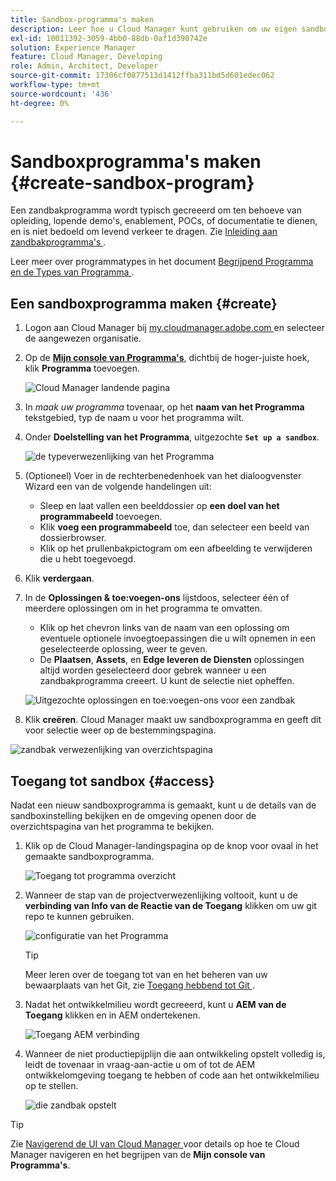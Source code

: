 ```yaml
---
title: Sandbox-programma's maken
description: Leer hoe u Cloud Manager kunt gebruiken om uw eigen sandboxprogramma te maken voor training, demo, POC of andere niet-productiedoeleinden.
exl-id: 10011392-3059-4bb0-88db-0af1d390742e
solution: Experience Manager
feature: Cloud Manager, Developing
role: Admin, Architect, Developer
source-git-commit: 17306cf0877513d1412ffba311bd5d601edec062
workflow-type: tm+mt
source-wordcount: '436'
ht-degree: 0%

---
```


# Sandboxprogramma&#39;s maken {#create-sandbox-program}

Een zandbakprogramma wordt typisch gecreeerd om ten behoeve van opleiding, lopende demo&#39;s, enablement, POCs, of documentatie te dienen, en is niet bedoeld om levend verkeer te dragen. Zie [ Inleiding aan zandbakprogramma&#39;s ](/help/implementing/cloud-manager/getting-access-to-aem-in-cloud/introduction-sandbox-programs.md).

Leer meer over programmatypes in het document [ Begrijpend Programma en de Types van Programma ](program-types.md).

## Een sandboxprogramma maken {#create}

1. Logon aan Cloud Manager bij [ my.cloudmanager.adobe.com ](https://my.cloudmanager.adobe.com/) en selecteer de aangewezen organisatie.

1. Op de **[Mijn console van Programma&#39;s](/help/implementing/cloud-manager/navigation.md#my-programs)**, dichtbij de hoger-juiste hoek, klik **Programma** toevoegen.

   ![ Cloud Manager landende pagina ](assets/log-in.png)

1. In *maak uw programma* tovenaar, op het **naam van het Programma** tekstgebied, typ de naam u voor het programma wilt.

1. Onder **Doelstelling van het Programma**, uitgezochte **`Set up a sandbox`**.

   ![ de typeverwezenlijking van het Programma ](assets/create-sandbox.png)

1. (Optioneel) Voer in de rechterbenedenhoek van het dialoogvenster Wizard een van de volgende handelingen uit:

   * Sleep en laat vallen een beelddossier op **een doel van het programmabeeld** toevoegen.
   * Klik **voeg een programmabeeld** toe, dan selecteer een beeld van dossierbrowser.
   * Klik op het prullenbakpictogram om een afbeelding te verwijderen die u hebt toegevoegd.

1. Klik **verdergaan**.

1. In de **Oplossingen &amp; toe:voegen-ons** lijstdoos, selecteer één of meerdere oplossingen om in het programma te omvatten.

   * Klik op het chevron links van de naam van een oplossing om eventuele optionele invoegtoepassingen die u wilt opnemen in een geselecteerde oplossing, weer te geven.
   * De **Plaatsen**, **Assets**, en **Edge leveren de Diensten** oplossingen altijd worden geselecteerd door gebrek wanneer u een zandbakprogramma creeert. U kunt de selectie niet opheffen.

   ![ Uitgezochte oplossingen en toe:voegen-ons voor een zandbak ](assets/sandbox-solutions-add-ons.png)

1. Klik **creëren**. Cloud Manager maakt uw sandboxprogramma en geeft dit voor selectie weer op de bestemmingspagina.

![ zandbak verwezenlijking van overzichtspagina ](assets/sandbox-setup.png)

## Toegang tot sandbox {#access}

Nadat een nieuw sandboxprogramma is gemaakt, kunt u de details van de sandboxinstelling bekijken en de omgeving openen door de overzichtspagina van het programma te bekijken.

1. Klik op de Cloud Manager-landingspagina op de knop voor ovaal in het gemaakte sandboxprogramma.

   ![ Toegang tot programma overzicht ](assets/program-overview-sandbox.png)

1. Wanneer de stap van de projectverwezenlijking voltooit, kunt u de **verbinding van Info van de Reactie van de Toegang** klikken om uw git repo te kunnen gebruiken.

   ![ configuratie van het Programma ](assets/create-program4.png)

   >[!TIP]
   >
   >Meer leren over de toegang tot van en het beheren van uw bewaarplaats van het Git, zie [ Toegang hebbend tot Git ](/help/implementing/cloud-manager/managing-code/accessing-repos.md).

1. Nadat het ontwikkelmilieu wordt gecreeerd, kunt u **AEM van de Toegang** klikken en in AEM ondertekenen.

   ![ Toegang AEM verbinding ](assets/create-program5.png)

1. Wanneer de niet productiepijplijn die aan ontwikkeling opstelt volledig is, leidt de tovenaar in vraag-aan-actie u om of tot de AEM ontwikkelomgeving toegang te hebben of code aan het ontwikkelmilieu op te stellen.

   ![ die zandbak ](assets/create-program-setup-deploy.png) opstelt

>[!TIP]
>
>Zie [ Navigerend de UI van Cloud Manager ](/help/implementing/cloud-manager/navigation.md) voor details op hoe te Cloud Manager navigeren en het begrijpen van de **Mijn console van Programma&#39;s**.
